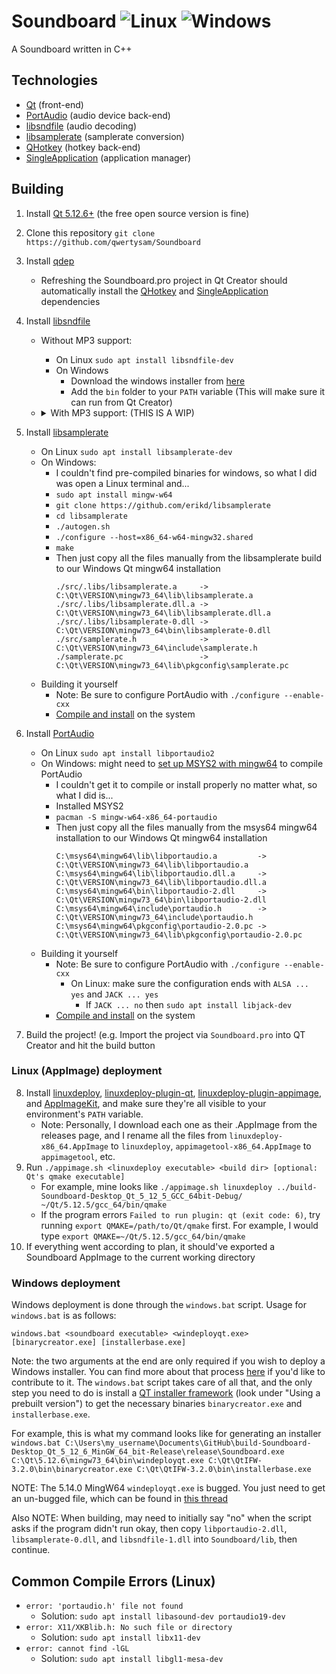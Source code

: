 # Soundboard ![Linux](https://github.com/qwertysam/Soundboard/workflows/Linux/badge.svg) ![Windows](https://github.com/qwertysam/Soundboard/workflows/Windows/badge.svg)
A Soundboard written in C++

## Technologies
- [Qt](https://www.qt.io/) (front-end)
- [PortAudio](http://www.portaudio.com/) (audio device back-end)
- [libsndfile](http://www.mega-nerd.com/libsndfile/) (audio decoding)
- [libsamplerate](http://www.mega-nerd.com/SRC/) (samplerate conversion)
- [QHotkey](https://github.com/Skycoder42/QHotkey) (hotkey back-end)
- [SingleApplication](https://github.com/itay-grudev/SingleApplication) (application manager)

## Building
1. Install [Qt 5.12.6+](https://www.qt.io/download) (the free open source version is fine)
2. Clone this repository `git clone https://github.com/qwertysam/Soundboard`
3. Install [qdep](https://github.com/Skycoder42/qdep)
    - Refreshing the Soundboard.pro project in Qt Creator should automatically install the [QHotkey](https://github.com/Skycoder42/QHotkey) and [SingleApplication](https://github.com/itay-grudev/SingleApplication) dependencies
4. Install [libsndfile](https://github.com/erikd/libsndfile)
    - Without MP3 support:
        - On Linux `sudo apt install libsndfile-dev`
        - On Windows
            - Download the windows installer from [here](http://www.mega-nerd.com/libsndfile/)
            - Add the `bin` folder to your `PATH` variable (This will make sure it can run from Qt Creator)
    - <details>
          <summary>With MP3 support: (THIS IS A WIP)</summary>
    
        - On Linux
            - For Linux (MAYBE BROKEN???):
                - `git clone --single-branch --branch mpeg-support https://github.com/arthurt/libsndfile`
                    - Until the main libsndfile repo gets mp3 support, clone [arthurt's fork](https://github.com/arthurt/libsndfile) & the `mpeg-support`
                - `./autogen.sh`
                - `./configure --enable-experimental --enable-mpeg`
                    - According to the [MPEG pull request](https://github.com/erikd/libsndfile/pull/499) on the main repo, you need the `--enable-experimental` tag
                - `make`
                - `sudo make install`
            - For Windows (BROKEN!!):
                - Install 64-bit MingW with `sudo apt install mingw-w64`
                - `git clone --single-branch --branch mpeg-support https://github.com/arthurt/libsndfile`
                    - Until the main libsndfile repo gets mp3 support, clone [arthurt's fork](https://github.com/arthurt/libsndfile) & the `mpeg-support`
                - `./autogen.sh`
                - `./configure --enable-experimental --enable-mpeg --host=x86_64-w64-mingw32`
                    - According to the [MPEG pull request](https://github.com/erikd/libsndfile/pull/499) on the main repo, you need the `--enable-experimental` tag
                - `make`
                - Then copy `./libsndfile/src/.libs/libsndfile-1.dll` to the Qt installation `bin` folder `C:\Qt\VERSION\mingw73_64\bin\`
                - Then copy `./libsndfile/src/.libs/libsndfile.dll.a` to the Qt installation `lib` folder `C:\Qt\VERSION\mingw73_64\lib\`
        - On Windows
            - Good luck?
    
        </details>

5. Install [libsamplerate](https://github.com/erikd/libsamplerate)
    - On Linux `sudo apt install libsamplerate-dev`
    - On Windows: 
        - I couldn't find pre-compiled binaries for windows, so what I did was open a Linux terminal and...
        - `sudo apt install mingw-w64`
        - `git clone https://github.com/erikd/libsamplerate`
        - `cd libsamplerate`
        - `./autogen.sh`
        - `./configure --host=x86_64-w64-mingw32.shared`
        - `make`
        - Then just copy all the files manually from the libsamplerate build to our Windows Qt mingw64 installation
          ```
          ./src/.libs/libsamplerate.a     ->  C:\Qt\VERSION\mingw73_64\lib\libsamplerate.a
          ./src/.libs/libsamplerate.dll.a ->  C:\Qt\VERSION\mingw73_64\lib\libsamplerate.dll.a
          ./src/.libs/libsamplerate-0.dll ->  C:\Qt\VERSION\mingw73_64\bin\libsamplerate-0.dll
          ./src/samplerate.h              ->  C:\Qt\VERSION\mingw73_64\include\samplerate.h
          ./samplerate.pc                 ->  C:\Qt\VERSION\mingw73_64\lib\pkgconfig\samplerate.pc
          ```
    - Building it yourself
        - Note: Be sure to configure PortAudio with `./configure --enable-cxx`
        - [Compile and install](http://portaudio.com/docs/v19-doxydocs/tutorial_start.html) on the system
6. Install [PortAudio](http://www.portaudio.com/usinggit.html)
    - On Linux `sudo apt install libportaudio2`
    - On Windows: might need to [set up MSYS2 with mingw64](https://github.com/orlp/dev-on-windows/wiki/Installing-GCC--&-MSYS2) to compile PortAudio
        - I couldn't get it to compile or install properly no matter what, so what I did is...
        - Installed MSYS2
        - `pacman -S mingw-w64-x86_64-portaudio`
        - Then just copy all the files manually from the msys64 mingw64 installation to our Windows Qt mingw64 installation
          ```
          C:\msys64\mingw64\lib\libportaudio.a         ->  C:\Qt\VERSION\mingw73_64\lib\libportaudio.a
          C:\msys64\mingw64\lib\libportaudio.dll.a     ->  C:\Qt\VERSION\mingw73_64\lib\libportaudio.dll.a
          C:\msys64\mingw64\bin\libportaudio-2.dll     ->  C:\Qt\VERSION\mingw73_64\bin\libportaudio-2.dll
          C:\msys64\mingw64\include\portaudio.h        ->  C:\Qt\VERSION\mingw73_64\include\portaudio.h
          C:\msys64\mingw64\pkgconfig\portaudio-2.0.pc ->  C:\Qt\VERSION\mingw73_64\lib\pkgconfig\portaudio-2.0.pc
          ```
    - Building it yourself
        - Note: Be sure to configure PortAudio with `./configure --enable-cxx`
            - On Linux: make sure the configuration ends with `ALSA ... yes` and `JACK ... yes`
                - If `JACK ... no` then `sudo apt install libjack-dev`
        - [Compile and install](http://portaudio.com/docs/v19-doxydocs/tutorial_start.html) on the system
7. Build the project! (e.g. Import the project via `Soundboard.pro` into QT Creator and hit the build button

### Linux (AppImage) deployment

8. Install [linuxdeploy](https://github.com/linuxdeploy/linuxdeploy), [linuxdeploy-plugin-qt](https://github.com/linuxdeploy/linuxdeploy-plugin-qt), [linuxdeploy-plugin-appimage](https://github.com/linuxdeploy/linuxdeploy-plugin-appimage), and [AppImageKit](https://github.com/AppImage/AppImageKit), and make sure they're all visible to your environment's `PATH` variable.
    - Note: Personally, I download each one as their .AppImage from the releases page, and I rename all the files from `linuxdeploy-x86_64.AppImage` to `linuxdeploy`, `appimagetool-x86_64.AppImage` to `appimagetool`, etc.
9. Run `./appimage.sh <linuxdeploy executable> <build dir> [optional: Qt's qmake executable]`
    - For example, mine looks like `./appimage.sh linuxdeploy ../build-Soundboard-Desktop_Qt_5_12_5_GCC_64bit-Debug/ ~/Qt/5.12.5/gcc_64/bin/qmake`
    - If the program errors `Failed to run plugin: qt (exit code: 6)`, try running `export QMAKE=/path/to/Qt/qmake` first. For example, I would type `export QMAKE=~/Qt/5.12.5/gcc_64/bin/qmake`
10. If everything went according to plan, it should've exported a Soundboard AppImage to the current working directory

### Windows deployment

Windows deployment is done through the `windows.bat` script. Usage for `windows.bat` is as follows:

`windows.bat <soundboard executable> <windeployqt.exe> [binarycreator.exe] [installerbase.exe]`

Note: the two arguments at the end are only required if you wish to deploy a Windows installer. You can find more about that process [here](https://doc.qt.io/qtinstallerframework/ifw-creating-installers.html) if you'd like to contribute to it. The `windows.bat` script takes care of all that, and the only step you need to do is install a [QT installer framework](https://wiki.qt.io/Qt-Installer-Framework) (look under "Using a prebuilt version") to get the necessary binaries `binarycreator.exe` and `installerbase.exe`.

For example, this is what my command looks like for generating an installer `windows.bat C:\Users\my_username\Documents\GitHub\build-Soundboard-Desktop_Qt_5_12_6_MinGW_64_bit-Release\release\Soundboard.exe C:\Qt\5.12.6\mingw73_64\bin\windeployqt.exe C:\Qt\QtIFW-3.2.0\bin\binarycreator.exe C:\Qt\QtIFW-3.2.0\bin\installerbase.exe`

NOTE: The 5.14.0 MingW64 `windeployqt.exe` is bugged. You just need to get an un-bugged file, which can be found in [this thread](https://forum.qt.io/topic/109779/windeployqt-exe-comes-with-qt-5-14-not-copy-the-dlls-to-the-app-directory)

Also NOTE: When building, may need to initially say "no" when the script asks if the program didn't run okay, then copy `libportaudio-2.dll`, `libsamplerate-0.dll`, and `libsndfile-1.dll` into `Soundboard/lib`, then continue.

## Common Compile Errors (Linux)
- `error: 'portaudio.h' file not found`
    - Solution: `sudo apt install libasound-dev portaudio19-dev`
- `error: X11/XKBlib.h: No such file or directory`
    - Solution: `sudo apt install libx11-dev`
- `error: cannot find -lGL`
    - Solution: `sudo apt install libgl1-mesa-dev`
